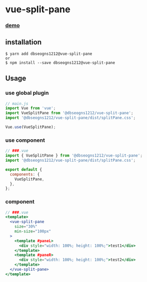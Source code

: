 # vue-split-pane

### [demo](https://ketaro01.github.io/vue-split-pane/)

## installation
``` shell script
$ yarn add dbseogns1212@vue-split-pane
or
$ npm install --save dbseogns1212@vue-split-pane
```

## Usage
### use global plugin
```jsx
// main.js
import Vue from 'vue';
import VueSplitPane from '@dbseogns1212/vue-split-pane';
import '@dbseogns1212/vue-split-pane/dist/splitPane.css';

Vue.use(VueSplitPane);
```

### use component
```jsx
// ###.vue
import { VueSplitPane } from '@dbseogns1212/vue-split-pane';
import '@dbseogns1212/vue-split-pane/dist/splitPane.css';

export default {
  components: {
    VueSplitPane,
  },
};
```

### component
```jsx
// ###.vue
<template>
  <vue-split-pane
    size="30%"
    min-size="100px"
  >
    <template #paneL>
      <div style="width: 100%; height: 100%;">test1</div>
    </template>
    <template #paneR>
      <div style="width: 100%; height: 100%;">test2</div>
    </template>
  </vue-split-pane>
</template>
```
